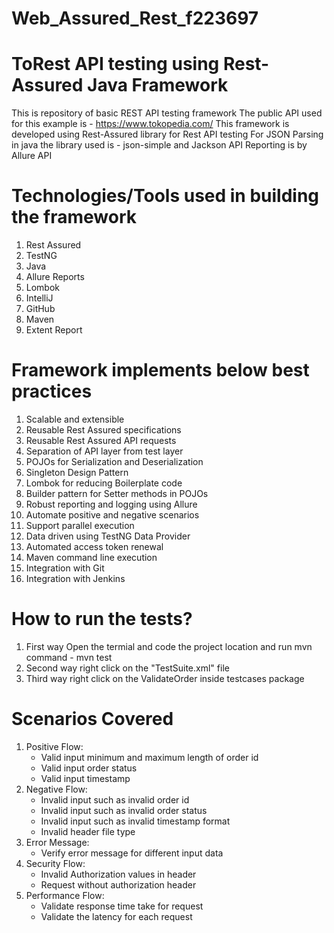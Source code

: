 # Web_Assured_Rest_f223697

# ToRest API testing using Rest-Assured Java Framework
This is repository of basic REST API testing framework
The public API used for this example is - https://www.tokopedia.com/
This framework is developed using Rest-Assured library for Rest API testing
For JSON Parsing in java the library used is - json-simple and Jackson API
Reporting is by Allure API

# Technologies/Tools used in building the framework
1. Rest Assured
2. TestNG
3. Java
4. Allure Reports
5. Lombok
6. IntelliJ
7. GitHub
8. Maven
9. Extent Report

# Framework implements below best practices
1. Scalable and extensible
2. Reusable Rest Assured specifications
3. Reusable Rest Assured API requests
4. Separation of API layer from test layer
5. POJOs for Serialization and Deserialization
6. Singleton Design Pattern
7. Lombok for reducing Boilerplate code
8. Builder pattern for Setter methods in POJOs
9. Robust reporting and logging using Allure
10. Automate positive and negative scenarios
11. Support parallel execution
12. Data driven using TestNG Data Provider
13. Automated access token renewal
14. Maven command line execution
15. Integration with Git
16. Integration with Jenkins

# How to run the tests?
1. First way Open the termial and code the project location and run mvn command - mvn test
2. Second way right click on the "TestSuite.xml" file
3. Third way right click on the ValidateOrder inside testcases package

# Scenarios Covered
1. Positive Flow:
   * Valid input minimum and maximum length of order id
   * Valid input order status
   * Valid input timestamp
2. Negative Flow:
   * Invalid input such as invalid order id
   * Invalid input such as invalid order status
   * Invalid input such as invalid timestamp format
   * Invalid header file type
3. Error Message:
   * Verify error message for different input data
4. Security Flow:
   * Invalid Authorization values in header
   * Request without authorization header
5. Performance Flow:
   * Validate response time take for request
   * Validate the latency for each request



